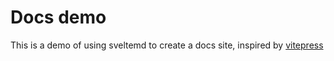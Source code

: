 # Docs demo

This is a demo of using sveltemd to create a docs site, inspired by [vitepress](https://vitepress.dev/)

